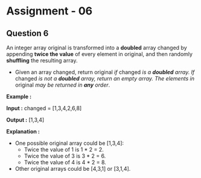 # **Assignment - 06**
## **Question 6**

An integer array original is transformed into a **doubled** array changed by appending **twice the value** of every element in original, and then randomly **shuffling** the resulting array.
- Given an array changed, return original *if* changed *is a **doubled** array. If* changed *is not a **doubled** array, return an empty array. The elements in* original *may be returned in **any** order*.

**Example :**

**Input :** changed = [1,3,4,2,6,8]

**Output :** [1,3,4]

**Explanation :** 
- One possible original array could be [1,3,4]:
    - Twice the value of 1 is 1 * 2 = 2.
    - Twice the value of 3 is 3 * 2 = 6.
    - Twice the value of 4 is 4 * 2 = 8.
- Other original arrays could be [4,3,1] or [3,1,4].
